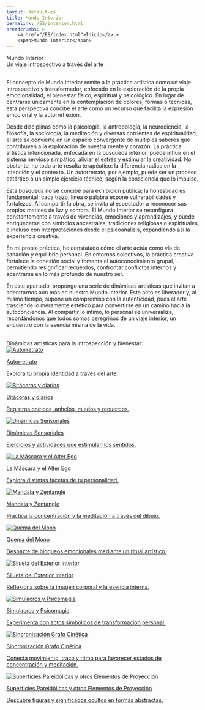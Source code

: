 ```yaml
---
layout: default-es
title: Mundo Interior
permalink: /ES/interior.html
breadcrumbs: >
    <a href="/ES/index.html">Inicio</a> >
    <span>Mundo Interior</span>
---
```


<!-- Título principal -->
<div class="titulo">Mundo Interior</div>
<div class="subtitulo">Un viaje introspectivo a través del arte</div>

<!-- Párrafo 1 -->
<p class="parrafo" style="margin-top:6%;">
  El concepto de Mundo Interior remite a la práctica artística como un viaje introspectivo y transformador, enfocado en la exploración de la propia emocionalidad, el bienestar físico, espiritual y psicológico. En lugar de centrarse únicamente en la contemplación de colores, formas o técnicas, esta perspectiva concibe el arte como un recurso que facilita la expresión emocional y la autorreflexión.
</p>

<!-- Párrafo 2 -->
<p class="parrafo">
  Desde disciplinas como la psicología, la antropología, la neurociencia, la filosofía, la sociología, la meditación y diversas corrientes de espiritualidad, el arte se convierte en un espacio convergente de múltiples saberes que contribuyen a la exploración de nuestra mente y corazón. La práctica artística intencionada, enfocada en la búsqueda interior, puede influir en el sistema nervioso simpático, aliviar el estrés y estimular la creatividad. No obstante, no todo arte resulta terapéutico: la diferencia radica en la intención y el contexto. Un autorretrato, por ejemplo, puede ser un proceso catártico o un simple ejercicio técnico, según la consciencia que lo impulse.
</p>

<!-- Párrafo 3 -->
<p class="parrafo">
  Esta búsqueda no se concibe para exhibición pública; la honestidad es fundamental: cada trazo, línea o palabra expone vulnerabilidades y fortalezas. Al compartir la obra, se invita al espectador a reconocer sus propios matices de luz y sombra. El Mundo Interior se reconfigura constantemente a través de vivencias, emociones y aprendizajes, y puede enriquecerse con símbolos ancestrales, tradiciones religiosas o espirituales, e incluso con interpretaciones desde el psicoanálisis, expandiendo así la experiencia creativa.
</p>

<!-- Párrafo 4 -->
<p class="parrafo">
  En mi propia práctica, he constatado cómo el arte actúa como vía de sanación y equilibrio personal. En entornos colectivos, la práctica creativa fortalece la cohesión social y fomenta el autoconocimiento grupal, permitiendo resignificar recuerdos, confrontar conflictos internos y adentrarse en lo más profundo de nuestro ser.
</p>

<!-- Párrafo 5 -->
<p class="parrafo">
  En este apartado, propongo una serie de dinámicas artísticas que invitan a adentrarnos aún más en nuestro Mundo Interior. Este acto es liberador y, al mismo tiempo, supone un compromiso con la autenticidad, pues el arte trasciende lo meramente estético para convertirse en un camino hacia la autoconciencia. Al compartir lo íntimo, lo personal se universaliza, recordándonos que todos somos peregrinos de un viaje interior, un encuentro con la esencia misma de la vida.
</p>

<br>
<div class="subtitulo">Dinámicas artísticas para la introspección y bienestar:</div>


<div class="owl-carousel">
  <!-- AUTORRETRATO -->
  <a href="/ES/autorretrato.html" class="fancy-button">
    <div class="button-content">
      <img src="/assets/img/boton-autorretrato.gif" alt="Autorretrato">
      <p class="title">Autorretrato</p>
      <p class="subtitle">Explora tu propia identidad a través del arte.</p>
    </div>
  </a>

  <!-- BITÁCORAS Y DIARIOS -->
  <a href="/ES/diarios-y-bitacoras.html" class="fancy-button">
    <div class="button-content">
      <img src="/assets/img/boton-diario-y-bitacoras.gif" alt="Bitácoras y diarios">
      <p class="title">Bitácoras y diarios</p>
      <p class="subtitle">Registros oníricos, anhelos, miedos y recuerdos.</p>
    </div>
  </a>

  <!-- DINÁMICAS SENSORIALES -->
  <a href="/ES/dinamicas-sensoriales.html" class="fancy-button">
    <div class="button-content">
      <img src="/assets/img/boton-dinamicas-sensoriales.gif" alt="Dinámicas Sensoriales">
      <p class="title">Dinámicas Sensoriales</p>
      <p class="subtitle">Ejercicios y actividades que estimulan los sentidos.</p>
    </div>
  </a>

  <!-- La Máscara y el Alter Ego -->
  <a href="/ES/la-mascara-y-el-alter-ego.html" class="fancy-button">
    <div class="button-content">
      <img src="/assets/img/boton-la-mascara-y-el-alter-ego.gif" alt="La Máscara y el Alter Ego">
      <p class="title">La Máscara y el Alter Ego</p>
      <p class="subtitle">Explora distintas facetas de tu personalidad.</p>
    </div>
  </a>

  <!-- MANDALA Y ZENTANGLE -->
  <a href="/ES/mandala-y-zentangle.html" class="fancy-button">
    <div class="button-content">
      <img src="/assets/img/boton-mandala-y-zentangle.gif" alt="Mandala y Zentangle">
      <p class="title">Mandala y Zentangle</p>
      <p class="subtitle">Practica la concentración y la meditación a través del dibujo.</p>
    </div>
  </a>

  <!-- QUEMA DEL MONO -->
  <a href="/ES/quema-del-mono.html" class="fancy-button">
    <div class="button-content">
      <img src="/assets/img/boton-quema-del-mono.gif" alt="Quema del Mono">
      <p class="title">Quema del Mono</p>
      <p class="subtitle">Deshazte de bloqueos emocionales mediante un ritual artístico.</p>
    </div>
  </a>

  <!-- SILUETA DEL EXTERIOR INTERIOR -->
  <a href="/ES/silueta-del-exterior-interior.html" class="fancy-button">
    <div class="button-content">
      <img src="/assets/img/boton-silueta-del-exterior-interior.gif" alt="Silueta del Exterior Interior">
      <p class="title">Silueta del Exterior Interior</p>
      <p class="subtitle">Reflexiona sobre la imagen corporal y la esencia interna.</p>
    </div>
  </a>

  <!-- SIMULACROS Y PSICOMAGIA -->
  <a href="/ES/simulacros-y-psicomagia.html" class="fancy-button">
    <div class="button-content">
      <img src="/assets/img/boton-simulacros-y-psicomagia.gif" alt="Simulacros y Psicomagia">
      <p class="title">Simulacros y Psicomagia</p>
      <p class="subtitle">Experimenta con actos simbólicos de transformación personal.</p>
    </div>
  </a>

  <!-- SINCRONIZACIÓN GRAFO CINÉTICA -->
  <a href="/ES/sincronizacion-grafo-cinetica.html" class="fancy-button">
    <div class="button-content">
      <img src="/assets/img/boton-sincronizacion-grafo-cinetica.gif" alt="Sincronización Grafo Cinética">
      <p class="title">Sincronización Grafo Cinética</p>
      <p class="subtitle">Conecta movimiento, trazo y ritmo para favorecer estados de concentración y meditación.</p>
    </div>
  </a>

  <!-- SUPERFICIES PAREIDÓLICAS Y OTROS ELEMENTOS DE PROYECCIÓN -->
  <a href="/ES/superficies-pareidolicas.html" class="fancy-button">
    <div class="button-content">
      <img src="/assets/img/boton-superficies-pareidolicas.gif" alt="Superficies Pareidólicas y otros Elementos de Proyección">
      <p class="title">Superficies Pareidólicas y otros Elementos de Proyección</p>
      <p class="subtitle">Descubre figuras y significados ocultos en formas abstractas.</p>
    </div>
  </a>
</div>


